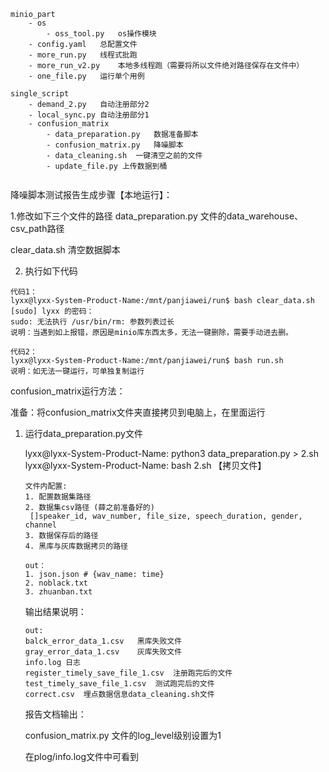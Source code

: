 ```
minio_part
	- os
		- oss_tool.py	os操作模块
	- config.yaml	总配置文件
	- more_run.py	线程式批跑
	- more_run_v2.py	本地多线程跑（需要将所以文件绝对路径保存在文件中）
	- one_file.py	运行单个用例

single_script
	- demand_2.py	自动注册部分2
	- local_sync.py	自动注册部分1
	- confusion_matrix
		- data_preparation.py	数据准备脚本
		- confusion_matrix.py	降噪脚本
		- data_cleaning.sh	一键清空之前的文件
		- update_file.py 上传数据到桶
		
```



降噪脚本测试报告生成步骤【本地运行】：

1.修改如下三个文件的路径
data_preparation.py	文件的data_warehouse、csv_path路径

clear_data.sh	清空数据脚本

2. 执行如下代码

```shell
代码1：
lyxx@lyxx-System-Product-Name:/mnt/panjiawei/run$ bash clear_data.sh
[sudo] lyxx 的密码：
sudo: 无法执行 /usr/bin/rm: 参数列表过长
说明：当遇到如上报错，原因是minio库东西太多，无法一键删除，需要手动进去删。

代码2：
lyxx@lyxx-System-Product-Name:/mnt/panjiawei/run$ bash run.sh
说明：如无法一键运行，可单独复制运行
```





confusion_matrix运行方法：

准备：将confusion_matrix文件夹直接拷贝到电脑上，在里面运行

1. 运行data_preparation.py文件 

   lyxx@lyxx-System-Product-Name:   python3 data_preparation.py > 2.sh
   lyxx@lyxx-System-Product-Name:   bash 2.sh 【拷贝文件】

   ```
   文件内配置:
   1. 配置数据集路径
   2. 数据集csv路径 (薛之前准备好的)
   	[]speaker_id, wav_number, file_size, speech_duration, gender, channel
   3. 数据保存后的路径
   4. 黑库与灰库数据拷贝的路径
   
   out：
   1. json.json # {wav_name: time}
   2. noblack.txt
   3. zhuanban.txt
   ```

   输出结果说明：

   ```
   out:
   balck_error_data_1.csv	黑库失败文件
   gray_error_data_1.csv	灰库失败文件
   info.log	日志
   register_timely_save_file_1.csv	注册跑完后的文件
   test_timely_save_file_1.csv	测试跑完后的文件
   correct.csv	埋点数据信息data_cleaning.sh文件
   ```

   报告文档输出：

   confusion_matrix.py 文件的log_level级别设置为1

   在plog/info.log文件中可看到
